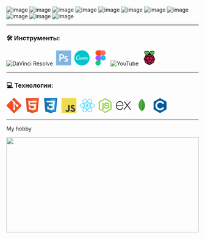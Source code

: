 ###
![image](https://user-images.githubusercontent.com/127731945/224658798-b949e6fa-7e6d-4e66-a07f-3ccfba8ff383.png)
![image](https://user-images.githubusercontent.com/127731945/224658652-3e015544-3713-4f89-8901-c691816189de.png)
![image](https://user-images.githubusercontent.com/127731945/224658710-a8aba697-cd55-4648-af63-f509b8b4ef78.png)
![image](https://user-images.githubusercontent.com/127731945/224658750-ccc3ff8e-e4e5-4fc4-89f1-fb5f67325d9e.png)
![image](https://user-images.githubusercontent.com/127731945/224658881-d6da076a-e5d4-4dc9-b859-6c4814f9238c.png)
![image](https://user-images.githubusercontent.com/127731945/224658921-ebdc4622-8ce4-4d4c-b13f-be93bab0f8bc.png)
![image](https://user-images.githubusercontent.com/127731945/224658951-48100cc8-d310-4bd5-800c-b4b7378f96ea.png)
![image](https://user-images.githubusercontent.com/127731945/224658411-05dd1baf-628d-410a-a295-78cd3540bf14.png)
![image](https://user-images.githubusercontent.com/127731945/224658362-502f9ea0-3c77-4ad9-8104-7c6b2a1bb686.png)
![image](https://user-images.githubusercontent.com/127731945/224658308-93942036-1f9b-4f53-aaae-3ae4a1369e2d.png)
![image](https://user-images.githubusercontent.com/127731945/224658119-21aa5f26-a449-4d02-a064-9e152c796af7.png)
<!--
**spakuha/spakuha** is a ✨ _special_ ✨ repository because its `README.md` (this file) appears on your GitHub profile.

Here are some ideas to get you started:

- 🔭 I’m currently working on ...
- 🌱 I’m currently learning ...
- 👯 I’m looking to collaborate on ...
- 🤔 I’m looking for help with ...
- 💬 Ask me about ...
- 📫 How to reach me: ...
- 😄 Pronouns: ...
- ⚡ Fun fact: ...
-->

---
 
### 🛠 Инструменты:

<div>
  <img src="https://upload.wikimedia.org/wikipedia/commons/9/90/DaVinci_Resolve_17_logo.svg" title="DaVinci Resolve" alt="DaVinci Resolve" width="40" height="40"/>&nbsp;
  <img src="https://github.com/devicons/devicon/blob/master/icons/photoshop/photoshop-plain.svg" title="photoshop" alt="photoshop" width="40" height="40"/>&nbsp;
  <img src="https://github.com/devicons/devicon/blob/master/icons/canva/canva-original.svg" title="canva" alt="canva" width="40" height="40"/>&nbsp;
  <img src="https://github.com/devicons/devicon/blob/master/icons/figma/figma-original.svg" title="figma" alt="figma" width="40" height="40"/>&nbsp;
  <img src="https://upload.wikimedia.org/wikipedia/commons/9/9e/YouTube_Logo_%282013-2017%29.svg" title="YouTube" alt="YouTube" width="40" height="40"/>&nbsp;
  <img src="https://github.com/devicons/devicon/blob/master/icons/raspberrypi/raspberrypi-original.svg" title="raspberrypi" alt="raspberrypi" width="40" height="40"/>&nbsp;
</div>

---

### 💻 Технологии:

<div>
  <img src="https://github.com/devicons/devicon/blob/master/icons/git/git-original.svg" title="git" alt="git" width="40" height="40"/>&nbsp
  <img src="https://github.com/devicons/devicon/blob/master/icons/html5/html5-original.svg" title="html5" alt="html5" width="40" height="40"/>&nbsp
  <img src="https://github.com/devicons/devicon/blob/master/icons/css3/css3-original.svg" title="css" alt="css" width="40" height="40"/>&nbsp
  <img src="https://github.com/devicons/devicon/blob/master/icons/javascript/javascript-original.svg" title="javascript" alt="javascript" width="40" height="40"/>&nbsp
  <img src="https://github.com/devicons/devicon/blob/master/icons/react/react-original.svg" title="reactjs" alt="reactjs" width="40" height="40"/>&nbsp
  <img src="https://github.com/devicons/devicon/blob/master/icons/nodejs/nodejs-original.svg" title="nodejs" alt="nodejs" width="40" height="40"/>&nbsp
  <img src="https://github.com/devicons/devicon/blob/master/icons/express/express-original.svg" title="express" alt="express" width="40" height="40"/>&nbsp
  <img src="https://github.com/devicons/devicon/blob/master/icons/mongodb/mongodb-original.svg" title="mongodb" alt="mongodb" width="40" height="40"/>&nbsp
  <img src="https://github.com/devicons/devicon/blob/master/icons/c/c-plain.svg" title="C" alt="C" width="40" height="40"/>&nbsp;
</div>


---

My hobby 

<img width="100%" height="250px" align="center" src="https://media4.giphy.com/media/ZVik7pBtu9dNS/giphy.gif?cid=790b761177454228cf44661a44185d159fa1a30a22544d27&rid=giphy.gif&ct=g" />

